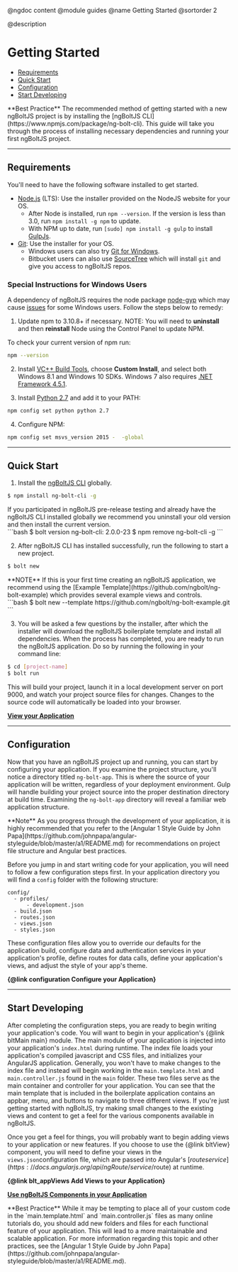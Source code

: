 @ngdoc content
@module guides
@name Getting Started
@sortorder 2

@description
# Getting Started

* [Requirements](/#/guides/getting-started#requirements)
* [Quick Start](/#/guides/getting-started#quick-start)
* [Configuration](/#/guides/getting-started#configuration)
* [Start Developing](/#/guides/getting-started#start-developing)

<!-- TODO: update cli url -->
<div class="note-tip">
**Best Practice** The recommended method of getting started with a new ngBoltJS project is by installing the [ngBoltJS CLI](https://www.npmjs.com/package/ng-bolt-cli). This guide will take you through the process of installing necessary dependencies and running your first ngBoltJS project.
</div>

***

## Requirements

You'll need to have the following software installed to get started.

* [Node.js](http://nodejs.org) (LTS): Use the installer provided on the NodeJS website for your OS.
    * After Node is installed, run `npm --version`. If the version is less than 3.0, run `npm install -g npm` to update.
    * With NPM up to date, run `[sudo] npm install -g gulp` to install [GulpJs](http://gulpjs.com).
* [Git](http://git-scm.com/downloads): Use the installer for your OS.
    * Windows users can also try [Git for Windows](http://git-for-windows.github.io/).
    * Bitbucket users can also use [SourceTree](https://www.sourcetreeapp.com) which will install `git` and give you access to ngBoltJS repos.

### Special Instructions for Windows Users

A dependency of ngBoltJS requires the node package [node-gyp](https://www.npmjs.com/package/node-gyp) which may cause [issues](https://github.com/nodejs/node-gyp/issues/629#issuecomment-153196245) for some Windows users. Follow the steps below to remedy:

1. Update npm to 3.10.8+ if necessary. NOTE: You will need to __uninstall__ and then __reinstall__ Node using the Control Panel to update NPM.

To check your current version of npm run:
```bash
npm --version
```
2. Install [VC++ Build Tools](http://landinghub.visualstudio.com/visual-cpp-build-tools), choose **Custom Install**, and select both Windows 8.1 and Windows 10 SDKs. Windows 7 also requires [.NET Framework 4.5.1](https://www.microsoft.com/en-us/download/details.aspx?id=40779).

3. Install [Python 2.7](https://www.python.org/download/releases/2.7/) and add it to your PATH:

```bash
npm config set python python 2.7
```

4. Configure NPM:

```bash
npm config set msvs_version 2015 -  -global
```

***

## Quick Start

1. Install the [ngBoltJS CLI](https://github.com/ngbolt/ng-bolt-cli) globally.
```bash
$ npm install ng-bolt-cli -g
```
<div class="note-warning">
If you participated in ngBoltJS pre-release testing and already have the ngBoltJS CLI installed globally we recommend you uninstall your old version and then install the current version.
</div>
```bash
$ bolt version
    ng-bolt-cli:   2.0.0-23
$ npm remove ng-bolt-cli -g 
```

2. After ngBoltJS CLI has installed successfully, run the following to start a new project.
```bash
$ bolt new
```
<div class="note-tip"> 
**NOTE** If this is your first time creating an ngBoltJS application, we recommend using the [Example Template](https://github.com/ngbolt/ng-bolt-example) which provides several example views and controls.
</div>
```bash
$ bolt new --template https://github.com/ngbolt/ng-bolt-example.git
```

3. You will be asked a few questions by the installer, after which the installer will download the ngBoltJS boilerplate template and install all dependencies. When the process has completed, you are ready to run the ngBoltJS application. Do so by running the following in your command line:
```bash
$ cd [project-name]
$ bolt run
```

This will build your project, launch it in a local development server on port 9000, and watch your project source files for changes. Changes to the source code will automatically be loaded into your browser.

**[View your Application](http://localhost:9000)**

***

## Configuration

Now that you have an ngBoltJS project up and running, you can start by configuring your application. If you examine the project structure, you'll notice a directory titled `ng-bolt-app`. This is where the source of your application will be written, regardless of your deployment environment. Gulp will handle building your project source into the proper destination directory at build time. Examining the `ng-bolt-app` directory will reveal a familiar web application structure.

<div class="note-tip"> 
**Note** As you progress through the development of your application, it is highly recommended that you refer to the [Angular 1 Style Guide by John Papa](https://github.com/johnpapa/angular-styleguide/blob/master/a1/README.md) for recommendations on project file structure and Angular best practices.
</div>

Before you jump in and start writing code for your application, you will need to follow a few configuration steps first. In your application directory you will find a `config` folder with the following structure:

```
config/
  - profiles/
      - development.json
  - build.json
  - routes.json
  - views.json
  - styles.json
```

These configuration files allow you to override our defaults for the application build, configure data and authentication services in your application's profile, define routes for data calls, define your application's views, and adjust the style of your app's theme.

**{@link configuration Configure your Application}**

***

## Start Developing

After completing the configuration steps, you are ready to begin writing your application's code. You will want to begin in your application's {@link bltMain main} module. The main module of your application is injected into your application's `index.html` during runtime. The index file loads your application's compiled javascript and CSS files, and initializes your AngularJS application. Generally, you won't have to make changes to the index file and instead will begin working in the `main.template.html` and `main.controller.js` found in the `main` folder. These two files serve as the main container and controller for your application. You can see that the main template that is included in the boilerplate application contains an appbar, menu, and buttons to navigate to three different views. If you're just getting started with ngBoltJS, try making small changes to the existing views and content to get a feel for the various components available in ngBoltJS.

Once you get a feel for things, you will probably want to begin adding views to your application or new features. If you choose to use the {@link bltView} component, you will need to define your views in the `views.json`configuration file, which are passed into Angular's [$route service](https://docs.angularjs.org/api/ngRoute/service/$route) at runtime. 

**{@link blt_appViews Add Views to your Application}**

**[Use ngBoltJS Components in your Application](/api)**

<div class="note-tip"> 
**Best Practice** While it may be tempting to place all of your custom code in the `main.template.html` and `main.controller.js` files as many online tutorials do, you should add new folders and files for each functional feature of your application. This will lead to a more maintainable and scalable application. For more information regarding this topic and other practices, see the [Angular 1 Style Guide by John Papa](https://github.com/johnpapa/angular-styleguide/blob/master/a1/README.md).
</div>